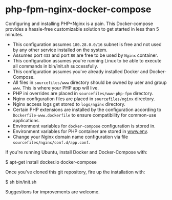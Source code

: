 # php-fpm-nginx-docker-compose

Configuring and installing PHP+Nginx is a pain. This Docker-compose provides a hassle-free customizable solution to get started in less than 5 minutes.

* This configuration assumes `180.28.0.0/16` subnet is free and not used by any other service installed on the system.
* Assumes port `433` and port `80` are free to be used by `Nginx` container.
* This configuration assumes you're running Linux to be able to execute all commands in bin/init.sh successfully.
* This configuration assumes you've already installed Docker and Docker-Compose.
* All files in `sourcefiles/www` directory should be owned by user and group `www`. This is where your PHP app will live.
* PHP ini overrides are placed in `sourcefiles/www-php-fpm` directory.
* Nginx configuration files are placed in `sourcefiles/nginx` directory.
* Nginx access logs get stored to `logs/nginx` directory.
* Certain PHP extensions are installed by the configuration according to `Dockerfile-www.dockerfile` to ensure compatibility for common-use applications.
* Environment variables for `docker-compose` configuration is stored in.
* Environment variables for PHP container are stored in www.env.
* Change your Nginx domain name configuration via file `sourcefiles/nginx/conf.d/app.conf`.

If you're running Ubuntu, install Docker and Docker-Compose with:

$ apt-get install docker.io docker-compose

Once you've cloned this git repository, fire up the installation with:

$ sh bin/init.sh

Suggestions for improvements are welcome.

